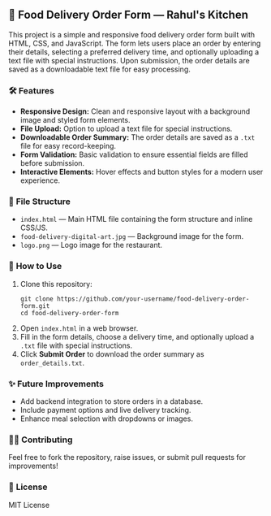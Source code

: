 
## 🛵 Food Delivery Order Form — Rahul's Kitchen

This project is a simple and responsive food delivery order form built with HTML, CSS, and JavaScript. The form lets users place an order by entering their details, selecting a preferred delivery time, and optionally uploading a text file with special instructions. Upon submission, the order details are saved as a downloadable text file for easy processing. 

### 🛠️ **Features**  
- **Responsive Design:** Clean and responsive layout with a background image and styled form elements.  
- **File Upload:** Option to upload a text file for special instructions.  
- **Downloadable Order Summary:** The order details are saved as a `.txt` file for easy record-keeping.  
- **Form Validation:** Basic validation to ensure essential fields are filled before submission.  
- **Interactive Elements:** Hover effects and button styles for a modern user experience.

### 📂 **File Structure**  
- `index.html` — Main HTML file containing the form structure and inline CSS/JS.  
- `food-delivery-digital-art.jpg` — Background image for the form.  
- `logo.png` — Logo image for the restaurant.

### 🚀 **How to Use**  
1. Clone this repository:  
   ```
   git clone https://github.com/your-username/food-delivery-order-form.git
   cd food-delivery-order-form
   ```
2. Open `index.html` in a web browser.  
3. Fill in the form details, choose a delivery time, and optionally upload a `.txt` file with special instructions.  
4. Click **Submit Order** to download the order summary as `order_details.txt`.

### ✨ **Future Improvements**  
- Add backend integration to store orders in a database.  
- Include payment options and live delivery tracking.  
- Enhance meal selection with dropdowns or images.

### 🧑‍💻 **Contributing**  
Feel free to fork the repository, raise issues, or submit pull requests for improvements!

### 📜 **License**  
MIT License
